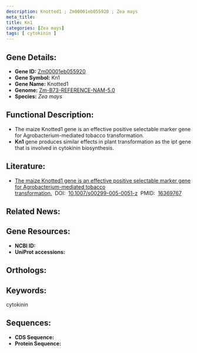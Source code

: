 ```yaml
---
description: Knotted1 ; Zm00001eb055920 ; Zea mays
meta_title:
title: Kn1
categories: [Zea mays]
tags: [ cytokinin ]
---
```


## Gene Details:
- **Gene ID:**	[Zm00001eb055920]()
- **Gene Symbol:** Kn1
- **Gene Name:** Knotted1
- **Genome:** [Zm-B73-REFERENCE-NAM-5.0]()
- **Species:** *Zea mays*

## Functional Description:
   - The maize Knotted1 gene is an effective positive selectable marker gene for Agrobacterium-mediated tobacco transformation.
   - **Kn1** gene produces similar effects in plant transformation as the ipt gene that is involved in cytokinin biosynthesis.

## Literature:
   - [The maize Knotted1 gene is an effective positive selectable marker gene for Agrobacterium-mediated tobacco transformation.]( https://link.springer.com/article/10.1007/s00299-005-0051-z)&nbsp;&nbsp;DOI:&nbsp;&nbsp;[10.1007/s00299-005-0051-z](https://link.springer.com/article/10.1007/s00299-005-0051-z)&nbsp;&nbsp;PMID:&nbsp;&nbsp;[16369767](https://pubmed.ncbi.nlm.nih.gov/16369767/)

## Related News:

## Gene Resources:
- **NCBI ID:** [](https://www.ncbi.nlm.nih.gov/gene/?term=)
- **UniProt accessions:** [](https://www.uniprot.org/uniprotkb//entry)

## Orthologs:

## Keywords:
cytokinin

## Sequences:
- **CDS Sequence:**
- **Protein Sequence:**
